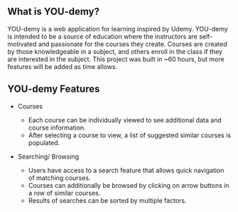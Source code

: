 

## What is YOU-demy?

YOU-demy is a web application for learning inspired by Udemy. YOU-demy is intended to be a source of education where the instructors are self-motivated and passionate for the courses they create. Courses are created by those knowledgeable in a subject, and others enroll in the class if they are interested in the subject. This project was built in ~60 hours, but more features will be added as time allows.

## YOU-demy Features

 * Courses
   * Each course can be individually viewed to see additional data and course information.
   * After selecting a course to view, a list of suggested similar courses is populated.
 
 

  
 * Searching/ Browsing
   * Users have access to a search feature that allows quick navigation of matching courses.
   * Courses can additionally be browsed by clicking on arrow buttons in a row of similar courses.
   * Results of searches can be sorted by multiple factors.




